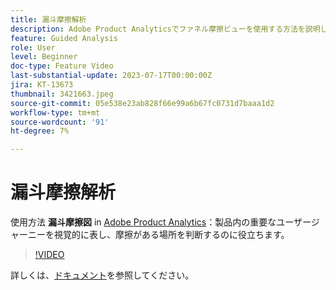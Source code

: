 ```yaml
---
title: 漏斗摩擦解析
description: Adobe Product Analyticsでファネル摩擦ビューを使用する方法を説明します。製品内の重要なユーザージャーニーを視覚的に表し、フリクションがある場所を判断するのに役立ちます。
feature: Guided Analysis
role: User
level: Beginner
doc-type: Feature Video
last-substantial-update: 2023-07-17T00:00:00Z
jira: KT-13673
thumbnail: 3421663.jpeg
source-git-commit: 05e538e23ab828f66e99a6b67fc0731d7baaa1d2
workflow-type: tm+mt
source-wordcount: '91'
ht-degree: 7%

---
```



# 漏斗摩擦解析

使用方法 **漏斗摩擦図** in [Adobe Product Analytics](../../adobe-product-analytics/adobe-product-analytics-overview.md)：製品内の重要なユーザージャーニーを視覚的に表し、摩擦がある場所を判断するのに役立ちます。

>[!VIDEO](https://video.tv.adobe.com/v/3421663/?learn=on)

詳しくは、[ドキュメント](https://experienceleague.adobe.com/docs/analytics-platform/using/guided-analysis/funnel/friction.html)を参照してください。
